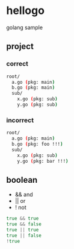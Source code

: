 # hellogo
golang sample


## project

### correct
```sh
root/
  a.go (pkg: main)
  b.go (pkg: main)
  sub/
    x.go (pkg: sub)
    y.go (pkg: sub)
```

### incorrect
```sh
root/
  a.go (pkg: main)
  b.go (pkg: foo !!!)
  sub/
    x.go (pkg: sub)
    y.go (pkg: bar !!!)
```

## boolean

- && and
- || or
- !  not

```go
true && true
true && false
true || true
true || false
!true
```



